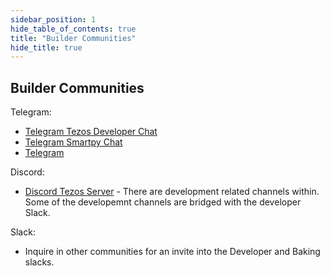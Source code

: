 ```yaml
---
sidebar_position: 1
hide_table_of_contents: true
title: "Builder Communities"
hide_title: true
---
```



## Builder Communities

Telegram:
* [Telegram Tezos Developer Chat](https://t.me/TezosDevelopers)
* [Telegram Smartpy Chat](https://t.me/SmartPy_io)
* [Telegram ](https://t.me/tezostaquito)

Discord:

* [Discord Tezos Server](https://discord.gg/5v5QVKjvc2) - There are development related channels within. Some of the developemnt channels are bridged with the developer Slack. 

Slack:
* Inquire in other communities for an invite into the Developer and Baking slacks.
    
